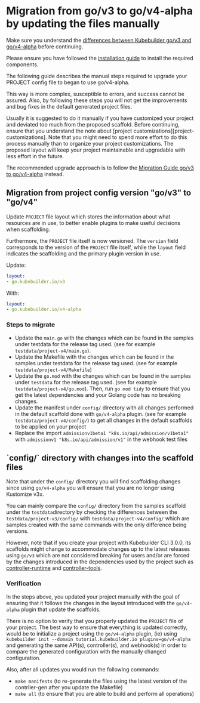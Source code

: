 # Migration from go/v3 to go/v4-alpha by updating the files manually

Make sure you understand the [differences between Kubebuilder go/v3 and go/v4-alpha][v3vsv4]
before continuing.

Please ensure you have followed the [installation guide][quick-start]
to install the required components.

The following guide describes the manual steps required to upgrade your PROJECT config file to began to use go/v4-alpha.

This way is more complex, susceptible to errors, and success cannot be assured. Also, by following these steps you will not get the improvements and bug fixes in the default generated project files.

Usually it is suggested to do it manually if you have customized your project and deviated too much from the proposed scaffold. Before continuing, ensure that you understand the note about [project customizations][project-customizations]. Note that you might need to spend more effort to do this process manually than to organize your project customizations. The proposed layout will keep your project maintainable and upgradable with less effort in the future.

The recommended upgrade approach is to follow the [Migration Guide go/v3 to go/v4-alpha][migration-guide-gov3-to-gov4] instead.

## Migration from project config version "go/v3" to "go/v4"

Update `PROJECT` file layout which stores the information about what resources are in use, to better enable plugins to make useful decisions when scaffolding.

Furthermore, the `PROJECT` file itself is now versioned. The `version` field corresponds to the version of the `PROJECT` file itself, while the `layout` field indicates the scaffolding and the primary plugin version in use.

Update: 

```yaml
layout:
- go.kubebuilder.io/v3
```

With:

```yaml
layout:
- go.kubebuilder.io/v4-alpha

```

### Steps to migrate

- Update the `main.go` with the changes which can be found in the samples under testdata for the release tag used. (see for example `testdata/project-v4/main.go`).
- Update the Makefile with the changes which can be found in the samples under testdata for the release tag used. (see for example `testdata/project-v4/Makefile`)
- Update the `go.mod` with the changes which can be found in the samples under `testdata` for the release tag used. (see for example `testdata/project-v4/go.mod`). Then, run
`go mod tidy` to ensure that you get the latest dependencies and your Golang code has no breaking changes.
- Update the manifest under `config/` directory with all changes performed in the default scaffold done with `go/v4-alpha` plugin. (see for example `testdata/project-v4/config/`) to get all changes in the 
default scaffolds to be applied on your project
- Replace the import `admissionv1beta1 "k8s.io/api/admission/v1beta1"` with `admissionv1 "k8s.io/api/admission/v1"` in the webhook test files

<aside class="warning">
<h1>`config/` directory with changes into the scaffold files</h1>

Note that under the `config/` directory you will find scaffolding changes since using
`go/v4-alpha` you will ensure that you are no longer using Kustomize v3x.

You can mainly compare the `config/` directory from the samples scaffold under the `testdata`directory by 
checking the differences between the `testdata/project-v3/config/` with `testdata/project-v4/config/` which
are samples created with the same commands with the only difference being versions.

However, note that if you create your project with Kubebuilder CLI 3.0.0, its scaffolds
might change to accommodate changes up to the latest releases using `go/v3` which are not considered 
breaking for users and/or are forced by the changes introduced in the dependencies 
used by the project such as [controller-runtime][controller-runtime] and [controller-tools][controller-tools]. 

</aside>

### Verification

In the steps above, you updated your project manually with the goal of ensuring that it follows
the changes in the layout introduced with the `go/v4-alpha` plugin that update the scaffolds.

There is no option to verify that you properly updated the `PROJECT` file of your project. 
The best way to ensure that everything is updated correctly, would be to initialize a project using the `go/v4-alpha` plugin,
(ie) using `kubebuilder init --domain tutorial.kubebuilder.io plugins=go/v4-alpha` and generating the same API(s),
controller(s), and webhook(s) in order to compare the generated configuration with the manually changed configuration.

Also, after all updates you would run the following commands:

- `make manifests` (to re-generate the files using the latest version of the contrller-gen after you update the Makefile)
- `make all` (to ensure that you are able to build and perform all operations)

[v3vsv4]: v3vsv4.md
[quick-start]: ./../quick-start.md#installation
[migration-guide-gov3-to-gov4]: migration_guide_gov3_to_gov4.md
[controller-tools]: https://github.com/kubernetes-sigs/controller-tools/releases
[controller-runtime]: https://github.com/kubernetes-sigs/controller-runtime/releases
[multi-group]: multi-group.md

